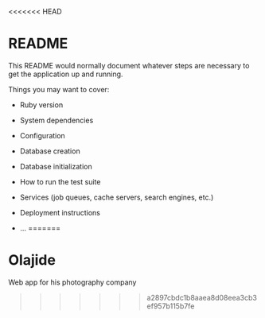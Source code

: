 <<<<<<< HEAD
# README

This README would normally document whatever steps are necessary to get the
application up and running.

Things you may want to cover:

* Ruby version

* System dependencies

* Configuration

* Database creation

* Database initialization

* How to run the test suite

* Services (job queues, cache servers, search engines, etc.)

* Deployment instructions

* ...
=======
# Olajide
Web app for his photography company
>>>>>>> a2897cbdc1b8aaea8d08eea3cb3ef957b115b7fe
